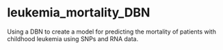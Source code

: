 # leukemia_mortality_DBN
Using a DBN to create a model for predicting the mortality of patients with childhood leukemia using SNPs and RNA data. 
